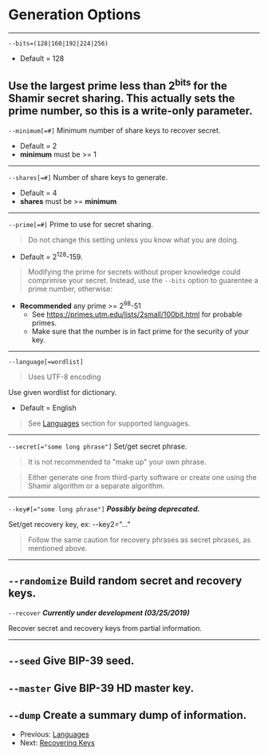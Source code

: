 # Generation Options
---
`--bits=(128|160|192|224|256)`
+ Default = 128

Use the largest prime less than 2<sup>bits</sup> for the Shamir secret sharing.
This actually sets the prime number, so this is a write-only parameter.
---
`--minimum[=#]`
Minimum number of share keys to recover secret.

+ Default = 2
+ **minimum** must be >= 1
---
`--shares[=#]`
Number of share keys to generate.

+ Default = 4
+ **shares** must be >= **minimum**
---
`--prime[=#]`
Prime to use for secret sharing.

> Do not change this setting unless you know what you are doing.
+ Default  = 2<sup>128</sup>-159.

> Modifying the prime for secrets without proper knowledge could comprimise your secret.
Instead, use the `--bits` option to guarentee a prime number, otherwise:

+ **Recommended** any prime >= 2<sup>98</sup>-51
    + See https://primes.utm.edu/lists/2small/100bit.html for probable primes.
    + Make sure that the number is in fact prime for the security of your key.
---
`--language[=wordlist]`
> Uses UTF-8 encoding

Use given wordlist for dictionary.
+ Default = English
 
> See [Languages](languages.md "Languages") section for supported languages. 
---
`--secret[="some long phrase"]`
Set/get secret phrase.

> It is not recommended to "make up" your own phrase.

> Either generate one from third-party software or create one using the Shamir algorithm or a separate algorithm.
---
`--key#[="some long phrase"]`
***Possibly being deprecated.***

Set/get recovery key, ex: --key2="..."

> Follow the same caution for recovery phrases as secret phrases, as mentioned above.
---
`--randomize`
Build random secret and recovery keys.
---
`--recover`
***Currently under development (03/25/2019)***

Recover secret and recovery keys from partial information.

---
`--seed`
Give BIP-39 seed.
---
`--master`
Give BIP-39 HD master key.
---
`--dump`
Create a summary dump of information.
---

+ Previous: [Languages](languages.md "Languages")
+ Next: [Recovering Keys](recoverOverview.md "Recovering Keys")

